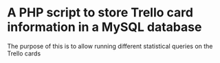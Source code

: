 # A PHP script to store Trello card information in a MySQL database

The purpose of this is to allow running different statistical queries on the Trello cards
